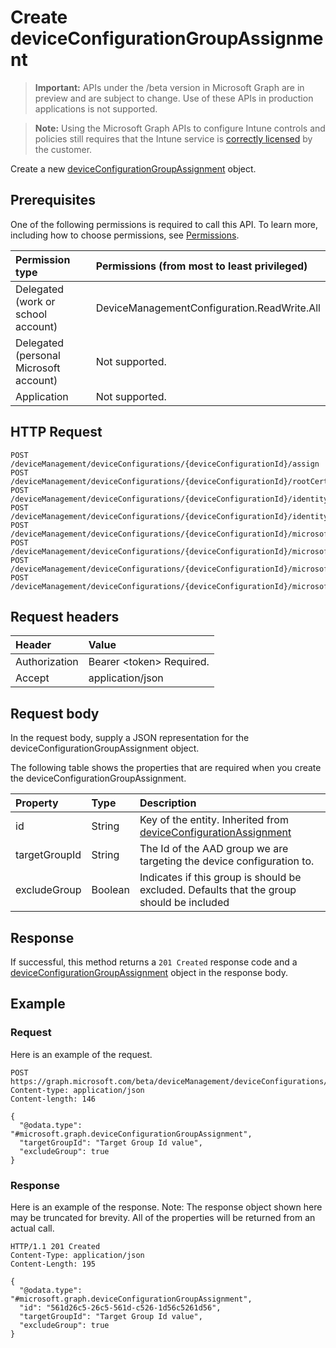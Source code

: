 ﻿# Create deviceConfigurationGroupAssignment

> **Important:** APIs under the /beta version in Microsoft Graph are in preview and are subject to change. Use of these APIs in production applications is not supported.

> **Note:** Using the Microsoft Graph APIs to configure Intune controls and policies still requires that the Intune service is [correctly licensed](https://go.microsoft.com/fwlink/?linkid=839381) by the customer.

Create a new [deviceConfigurationGroupAssignment](../resources/intune_deviceconfig_deviceconfigurationgroupassignment.md) object.

## Prerequisites

One of the following permissions is required to call this API. To learn more, including how to choose permissions, see [Permissions](../../../concepts/permissions_reference.md).

| Permission type                       | Permissions (from most to least privileged) |
|:--------------------------------------|:--------------------------------------------|
| Delegated (work or school account)    | DeviceManagementConfiguration.ReadWrite.All
| Delegated (personal Microsoft account)| Not supported.
| Application                           | Not supported. 

## HTTP Request
<!-- {
  "blockType": "ignored"
}
-->
``` http
POST /deviceManagement/deviceConfigurations/{deviceConfigurationId}/assign
POST /deviceManagement/deviceConfigurations/{deviceConfigurationId}/rootCertificate/assign
POST /deviceManagement/deviceConfigurations/{deviceConfigurationId}/identityCertificate/assign
POST /deviceManagement/deviceConfigurations/{deviceConfigurationId}/identityCertificate/rootCertificate/assign
POST /deviceManagement/deviceConfigurations/{deviceConfigurationId}/microsoft.graph.iosScepCertificateProfile/rootCertificate/assign
POST /deviceManagement/deviceConfigurations/{deviceConfigurationId}/microsoft.graph.macOSScepCertificateProfile/rootCertificate/assign
POST /deviceManagement/deviceConfigurations/{deviceConfigurationId}/microsoft.graph.windows81SCEPCertificateProfile/rootCertificate/assign
POST /deviceManagement/deviceConfigurations/{deviceConfigurationId}/microsoft.graph.windowsPhone81VpnConfiguration/identityCertificate/assign
```

## Request headers
|Header|Value|
|:---|:---|
|Authorization|Bearer &lt;token&gt; Required.|
|Accept|application/json|

## Request body
In the request body, supply a JSON representation for the deviceConfigurationGroupAssignment object.

The following table shows the properties that are required when you create the deviceConfigurationGroupAssignment.

|Property|Type|Description|
|:---|:---|:---|
|id|String|Key of the entity. Inherited from [deviceConfigurationAssignment](../resources/intune_deviceconfig_deviceconfigurationassignment.md)|
|targetGroupId|String|The Id of the AAD group we are targeting the device configuration to.|
|excludeGroup|Boolean|Indicates if this group is should be excluded. Defaults that the group should be included|



## Response
If successful, this method returns a `201 Created` response code and a [deviceConfigurationGroupAssignment](../resources/intune_deviceconfig_deviceconfigurationgroupassignment.md) object in the response body.

## Example
### Request
Here is an example of the request.
``` http
POST https://graph.microsoft.com/beta/deviceManagement/deviceConfigurations/{deviceConfigurationId}/assign
Content-type: application/json
Content-length: 146

{
  "@odata.type": "#microsoft.graph.deviceConfigurationGroupAssignment",
  "targetGroupId": "Target Group Id value",
  "excludeGroup": true
}
```

### Response
Here is an example of the response. Note: The response object shown here may be truncated for brevity. All of the properties will be returned from an actual call.
``` http
HTTP/1.1 201 Created
Content-Type: application/json
Content-Length: 195

{
  "@odata.type": "#microsoft.graph.deviceConfigurationGroupAssignment",
  "id": "561d26c5-26c5-561d-c526-1d56c5261d56",
  "targetGroupId": "Target Group Id value",
  "excludeGroup": true
}
```



